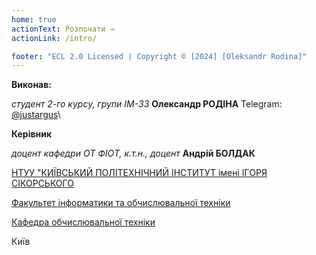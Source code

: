 ```yaml
---
home: true
actionText: Розпочати →
actionLink: /intro/

footer: "ECL 2.0 Licensed | Copyright © [2024] [Oleksandr Rodina]"
---
```



**Виконав:** 

*студент 2-го курсу, групи ІМ-33* **Олександр РОДІНА** Telegram: [@justargus](https://t.me/justargus)\


**Керівник**

*доцент кафедри ОТ ФІОТ, к.т.н., доцент* **Андрій БОЛДАК** 

[НТУУ "КИЇВСЬКИЙ ПОЛІТЕХНІЧНИЙ ІНСТИТУТ імені ІГОРЯ СІКОРСЬКОГО](https://kpi.ua/)

[Факультет інформатики та обчислювальної техніки](https://fiot.kpi.ua/)

[Кафедра обчислювальної техніки](https://comsys.kpi.ua/)

Київ
